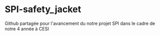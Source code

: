 # SPI-safety_jacket
Github partagée pour l'avancement du notre projet SPI dans le cadre de notre 4 année à CESI
